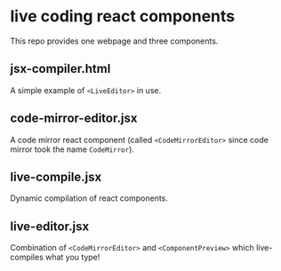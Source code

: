 # live coding react components

This repo provides one webpage and three components.

## jsx-compiler.html

A simple example of `<LiveEditor>` in use.

## code-mirror-editor.jsx

A code mirror react component (called `<CodeMirrorEditor>` since code mirror took the name `CodeMirror`).

## live-compile.jsx

Dynamic compilation of react components.

## live-editor.jsx

Combination of `<CodeMirrorEditor>` and `<ComponentPreview>` which live-compiles what you type!
